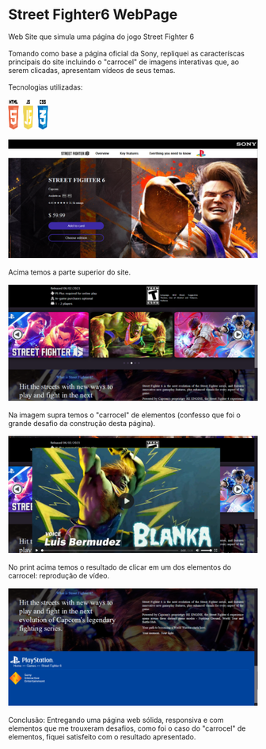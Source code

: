 # Street Fighter6 WebPage 

 Web Site que simula uma página do jogo Street Fighter 6
 <br><br>
 Tomando como base a página oficial da Sony, repliquei as caracteríscas principais do site incluindo o "carrocel" de imagens interativas que,  ao serem clicadas, apresentam vídeos de seus temas.
 <br><br>
 Tecnologias utilizadas:
 <br><br>
 <img src="PikPng.com_html5-logo-png_5977109.png" width="80" height="60" alt="Tecnologias">
 <br><br>
 ![Imagem 1](Pag1.png)
 <br><br>
 Acima temos a parte superior do site.
 <br><br>
 ![Imagem 2](Pag2.png)
 <br><br>
 Na imagem supra temos o "carrocel" de elementos (confesso que foi o grande desafio da construção desta página).
 <br><br>
 ![Imagem 3](Pag3.png)
 <br><br>
 No print acima temos o resultado de clicar em um dos elementos do carrocel: reprodução de vídeo.
 <br><br>
 ![Imagem 4](Pag4.png)
 <br><br>
 Conclusão: Entregando uma página web sólida, responsiva e com elementos que me trouxeram desafios, como foi o caso do "carrocel" de elementos, fiquei satisfeito com o resultado apresentado.
